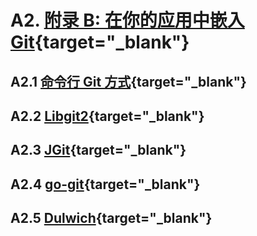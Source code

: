 # A2. [附录 B: 在你的应用中嵌入 Git](https://git-scm.com/book/zh/v2/%E9%99%84%E5%BD%95-B%3A-%E5%9C%A8%E4%BD%A0%E7%9A%84%E5%BA%94%E7%94%A8%E4%B8%AD%E5%B5%8C%E5%85%A5-Git-%E5%91%BD%E4%BB%A4%E8%A1%8C-Git-%E6%96%B9%E5%BC%8F){target="_blank"}

## A2.1 [命令行 Git 方式](https://git-scm.com/book/zh/v2/%E9%99%84%E5%BD%95-B%3A-%E5%9C%A8%E4%BD%A0%E7%9A%84%E5%BA%94%E7%94%A8%E4%B8%AD%E5%B5%8C%E5%85%A5-Git-%E5%91%BD%E4%BB%A4%E8%A1%8C-Git-%E6%96%B9%E5%BC%8F){target="_blank"}

## A2.2 [Libgit2](https://git-scm.com/book/zh/v2/%E9%99%84%E5%BD%95-B%3A-%E5%9C%A8%E4%BD%A0%E7%9A%84%E5%BA%94%E7%94%A8%E4%B8%AD%E5%B5%8C%E5%85%A5-Git-Libgit2){target="_blank"}

## A2.3 [JGit](https://git-scm.com/book/zh/v2/%E9%99%84%E5%BD%95-B%3A-%E5%9C%A8%E4%BD%A0%E7%9A%84%E5%BA%94%E7%94%A8%E4%B8%AD%E5%B5%8C%E5%85%A5-Git-JGit){target="_blank"}

## A2.4 [go-git](https://git-scm.com/book/zh/v2/%E9%99%84%E5%BD%95-B%3A-%E5%9C%A8%E4%BD%A0%E7%9A%84%E5%BA%94%E7%94%A8%E4%B8%AD%E5%B5%8C%E5%85%A5-Git-go-git){target="_blank"}

## A2.5 [Dulwich](https://git-scm.com/book/zh/v2/%E9%99%84%E5%BD%95-B%3A-%E5%9C%A8%E4%BD%A0%E7%9A%84%E5%BA%94%E7%94%A8%E4%B8%AD%E5%B5%8C%E5%85%A5-Git-Dulwich){target="_blank"}
